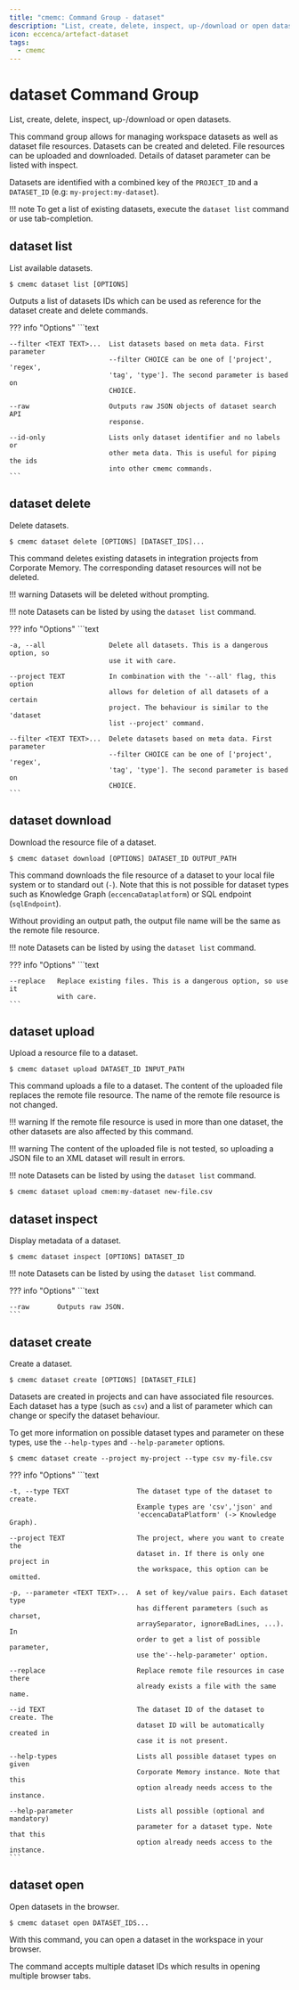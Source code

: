 ```yaml
---
title: "cmemc: Command Group - dataset"
description: "List, create, delete, inspect, up-/download or open datasets."
icon: eccenca/artefact-dataset
tags:
  - cmemc
---
```

# dataset Command Group
<!-- This file was generated - DO NOT CHANGE IT MANUALLY -->

List, create, delete, inspect, up-/download or open datasets.

This command group allows for managing workspace datasets as well as dataset file resources. Datasets can be created and deleted. File resources can be uploaded and downloaded. Details of dataset parameter can be listed with inspect.

Datasets are identified with a combined key of the `PROJECT_ID` and a `DATASET_ID` (e.g: `my-project:my-dataset`).

!!! note
    To get a list of existing datasets, execute the `dataset list` command or use tab-completion.



## dataset list

List available datasets.

```shell-session title="Usage"
$ cmemc dataset list [OPTIONS]
```




Outputs a list of datasets IDs which can be used as reference for the dataset create and delete commands.



??? info "Options"
    ```text

    --filter <TEXT TEXT>...  List datasets based on meta data. First parameter
                             --filter CHOICE can be one of ['project', 'regex',
                             'tag', 'type']. The second parameter is based on
                             CHOICE.
  
    --raw                    Outputs raw JSON objects of dataset search API
                             response.
  
    --id-only                Lists only dataset identifier and no labels or
                             other meta data. This is useful for piping the ids
                             into other cmemc commands.
    ```

## dataset delete

Delete datasets.

```shell-session title="Usage"
$ cmemc dataset delete [OPTIONS] [DATASET_IDS]...
```




This command deletes existing datasets in integration projects from Corporate Memory. The corresponding dataset resources will not be deleted.

!!! warning
    Datasets will be deleted without prompting.


!!! note
    Datasets can be listed by using the `dataset list` command.




??? info "Options"
    ```text

    -a, --all                Delete all datasets. This is a dangerous option, so
                             use it with care.
  
    --project TEXT           In combination with the '--all' flag, this option
                             allows for deletion of all datasets of a certain
                             project. The behaviour is similar to the 'dataset
                             list --project' command.
  
    --filter <TEXT TEXT>...  Delete datasets based on meta data. First parameter
                             --filter CHOICE can be one of ['project', 'regex',
                             'tag', 'type']. The second parameter is based on
                             CHOICE.
    ```

## dataset download

Download the resource file of a dataset.

```shell-session title="Usage"
$ cmemc dataset download [OPTIONS] DATASET_ID OUTPUT_PATH
```




This command downloads the file resource of a dataset to your local file system or to standard out (`-`). Note that this is not possible for dataset types such as Knowledge Graph (`eccencaDataplatform`) or SQL endpoint (`sqlEndpoint`).

Without providing an output path, the output file name will be the same as the remote file resource.

!!! note
    Datasets can be listed by using the `dataset list` command.




??? info "Options"
    ```text

    --replace   Replace existing files. This is a dangerous option, so use it
                with care.
    ```

## dataset upload

Upload a resource file to a dataset.

```shell-session title="Usage"
$ cmemc dataset upload DATASET_ID INPUT_PATH
```




This command uploads a file to a dataset. The content of the uploaded file replaces the remote file resource. The name of the remote file resource is not changed.

!!! warning
    If the remote file resource is used in more than one dataset, the other datasets are also affected by this command.


!!! warning
    The content of the uploaded file is not tested, so uploading a JSON file to an XML dataset will result in errors.


!!! note
    Datasets can be listed by using the `dataset list` command.


```shell-session title="Example"
$ cmemc dataset upload cmem:my-dataset new-file.csv
```




## dataset inspect

Display metadata of a dataset.

```shell-session title="Usage"
$ cmemc dataset inspect [OPTIONS] DATASET_ID
```




!!! note
    Datasets can be listed by using the `dataset list` command.




??? info "Options"
    ```text

    --raw       Outputs raw JSON.
    ```

## dataset create

Create a dataset.

```shell-session title="Usage"
$ cmemc dataset create [OPTIONS] [DATASET_FILE]
```




Datasets are created in projects and can have associated file resources. Each dataset has a type (such as `csv`) and a list of parameter which can change or specify the dataset behaviour.

To get more information on possible dataset types and parameter on these types, use the `--help-types` and `--help-parameter` options.

```shell-session title="Example"
$ cmemc dataset create --project my-project --type csv my-file.csv
```




??? info "Options"
    ```text

    -t, --type TEXT                 The dataset type of the dataset to create.
                                    Example types are 'csv','json' and
                                    'eccencaDataPlatform' (-> Knowledge Graph).
  
    --project TEXT                  The project, where you want to create the
                                    dataset in. If there is only one project in
                                    the workspace, this option can be omitted.
  
    -p, --parameter <TEXT TEXT>...  A set of key/value pairs. Each dataset type
                                    has different parameters (such as charset,
                                    arraySeparator, ignoreBadLines, ...). In
                                    order to get a list of possible parameter,
                                    use the'--help-parameter' option.
  
    --replace                       Replace remote file resources in case there
                                    already exists a file with the same name.
  
    --id TEXT                       The dataset ID of the dataset to create. The
                                    dataset ID will be automatically created in
                                    case it is not present.
  
    --help-types                    Lists all possible dataset types on given
                                    Corporate Memory instance. Note that this
                                    option already needs access to the instance.
  
    --help-parameter                Lists all possible (optional and mandatory)
                                    parameter for a dataset type. Note that this
                                    option already needs access to the instance.
    ```

## dataset open

Open datasets in the browser.

```shell-session title="Usage"
$ cmemc dataset open DATASET_IDS...
```




With this command, you can open a dataset in the workspace in your browser.

The command accepts multiple dataset IDs which results in opening multiple browser tabs.



